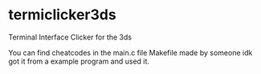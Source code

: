 # termiclicker3ds
Terminal Interface Clicker for the 3ds

You can find cheatcodes in the main.c file
Makefile made by someone idk got it from a example program and used it.
